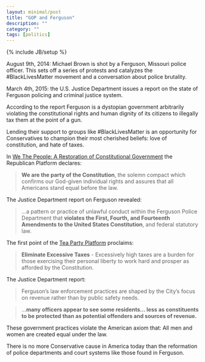 ```yaml
---
layout: minimal/post
title: "GOP and Ferguson"
description: ""
category: ""
tags: [politics]
---
```

{% include JB/setup %}

August 9th, 2014: Michael Brown is shot by a Ferguson, Missouri police officer. This sets off a series of protests and catalyzes the #BlackLivesMatter movement and a conversation about police brutality.

March 4th, 2015: the U.S. Justice Department issues a report on the state of Ferguson policing and criminal justice system.

According to the report Ferguson is a dystopian government arbitrarily violating the constitutional rights and human dignity of its citizens to illegally tax them at the point of a gun.

Lending their support to groups like #BlackLivesMatter is an opportunity for Conservatives to champion their most cherished beliefs: love of constitution, and hate of taxes.


In [We The People: A Restoration of Constitutional Government](https://www.gop.com/platform/we-the-people/) the Republican Platform declares:

> **We are the party of the Constitution**, the solemn compact which confirms our God-given individual rights and assures that all Americans stand equal before the law.

The Justice Department report on Ferguson revealed:

> ...a pattern or practice of unlawful conduct within the Ferguson Police Department that **violates the First, Fourth, and Fourteenth Amendments to the United States Constitution**, and federal statutory law.

The first point of the [Tea Party Platform](http://www.teaparty-platform.com/) proclaims:

> **Eliminate Excessive Taxes** - Excessively high taxes are a burden for those exercising their personal liberty to work hard and prosper as afforded by the Constitution.

The Justice Department report:

> Ferguson’s law enforcement practices are shaped by the City’s focus on revenue rather than by public safety needs.

> ...**many officers appear to see some residents... less as constituents to be protected than as potential offenders and sources of revenue.**



These government practices violate the American axiom that: All men and women are created equal under the law.

There is no more Conservative cause in America today than the reformation of police departments and court systems like those found in Ferguson.

